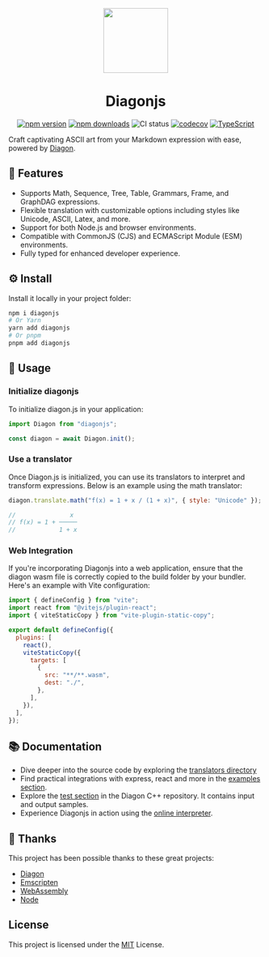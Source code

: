 <p align="center">
    <picture>
      <img src="https://i.ibb.co/nbMS51q/Group-1.png" height="128">
    </picture>
    <h1 align="center">Diagonjs</h1>
</p>
<div align="center">

[![npm version](https://img.shields.io/npm/v/diagonjs)](https://www.npmjs.com/package/diagonjs)
[![npm downloads](https://img.shields.io/npm/dm/diagonjs)](https://www.npmjs.com/package/diagonjs)
![CI status](https://github.com/elmouradiaminedev/diagonjs/actions/workflows/ci.yml/badge.svg)
[![codecov](https://codecov.io/gh/elmouradiaminedev/diagonjs/graph/badge.svg?token=TYVEPNWRD3)](https://codecov.io/gh/elmouradiaminedev/diagonjs)
[![TypeScript](https://badgen.net/badge/icon/TypeScript?icon=typescript&label)](https://www.typescriptlang.org/)

</div>

Craft captivating ASCII art from your Markdown expression with ease, powered by [Diagon](https://github.com/ArthurSonzogni/Diagon).

## 🚀 Features

- Supports Math, Sequence, Tree, Table, Grammars, Frame, and GraphDAG expressions.
- Flexible translation with customizable options including styles like Unicode, ASCII, Latex, and more.
- Support for both Node.js and browser environments.
- Compatible with CommonJS (CJS) and ECMAScript Module (ESM) environments.
- Fully typed for enhanced developer experience.

## ⚙️ Install

Install it locally in your project folder:

```bash
npm i diagonjs
# Or Yarn
yarn add diagonjs
# Or pnpm
pnpm add diagonjs
```

## 📖 Usage

### Initialize diagonjs

To initialize diagon.js in your application:

```js
import Diagon from "diagonjs";

const diagon = await Diagon.init();
```

### Use a translator

Once Diagon.js is initialized, you can use its translators to interpret and transform expressions. Below is an example using the math translator:

```js
diagon.translate.math("f(x) = 1 + x / (1 + x)", { style: "Unicode" });

//               x
// f(x) = 1 + ─────
//            1 + x
```

### Web Integration

If you're incorporating Diagonjs into a web application, ensure that the diagon wasm file is correctly copied to the build folder by your bundler. Here's an example with Vite configuration:

```js
import { defineConfig } from "vite";
import react from "@vitejs/plugin-react";
import { viteStaticCopy } from "vite-plugin-static-copy";

export default defineConfig({
  plugins: [
    react(),
    viteStaticCopy({
      targets: [
        {
          src: "**/**.wasm",
          dest: "./",
        },
      ],
    }),
  ],
});
```

## 📚 Documentation

- Dive deeper into the source code by exploring the [translators directory](https://github.com/elmouradiaminedev/diagonjs/blob/main/src/translators/index.ts)
- Find practical integrations with express, react and more in the [examples section](https://github.com/elmouradiaminedev/diagonjs/tree/main/examples).
- Explore the [test section](https://github.com/ArthurSonzogni/Diagon/tree/main/test) in the Diagon C++ repository. It contains input and output samples.
- Experience Diagonjs in action using the [online interpreter](https://arthursonzogni.com/Diagon/).

## 💖 Thanks

This project has been possible thanks to these great projects:

- [Diagon](https://github.com/ArthurSonzogni/Diagon)
- [Emscripten](https://github.com/emscripten-core/emscripten)
- [WebAssembly](https://webassembly.org/)
- [Node](https://github.com/nodejs/node/tree/main)

## License

This project is licensed under the [MIT](https://github.com/elmouradiaminedev/diagonjs/blob/main/LICENSE) License.
